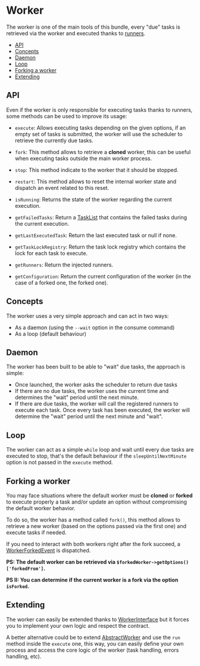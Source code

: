 # Worker

The worker is one of the main tools of this bundle, every "due" tasks is retrieved via the worker
and executed thanks to [runners](runners.md).

- [API](#api)
- [Concepts](#concepts)
- [Daemon](#daemon)
- [Loop](#loop)
- [Forking a worker](#forking-a-worker)
- [Extending](#extending)

## API

Even if the worker is only responsible for executing tasks thanks to runners,
some methods can be used to improve its usage:

- `execute`: Allows executing tasks depending on the given options,
  if an empty set of tasks is submitted,
  the worker will use the scheduler to retrieve the currently due tasks.

- `fork`: This method allows to retrieve a **cloned** worker,
  this can be useful when executing tasks outside the main worker process.

- `stop`: This method indicate to the worker that it should be stopped.

- `restart`: This method allows to reset the internal worker state and dispatch an event related to this reset.

- `isRunning`: Returns the state of the worker regarding the current execution.

- `getFailedTasks`: Return a [TaskList](../src/Task/TaskList.php)
  that contains the failed tasks during the current execution.

- `getLastExecutedTask`: Return the last executed task or null if none.

- `getTaskLockRegistry`: Return the task lock registry which contains the lock for each task to execute.

- `getRunners`: Return the injected runners.

- `getConfiguration`: Return the current configuration of the worker (in the case of a forked one, the forked one).

## Concepts

The worker uses a very simple approach and can act in two ways:

- As a daemon (using the `--wait` option in the consume command)
- As a loop (default behaviour)

## Daemon

The worker has been built to be able to "wait" due tasks, the approach is simple:

- Once launched, the worker asks the scheduler to return due tasks
- If there are no due tasks, the worker uses the current time and determines the "wait" period until the next minute.
- If there are due tasks, the worker will call the registered runners to execute each task. Once every task
has been executed, the worker will determine the "wait" period until the next minute and "wait".

## Loop

The worker can act as a simple `while` loop and wait until every due tasks are executed to stop,
that's the default behaviour if the `sleepUntilNextMinute` option is not passed in the `execute` method.

## Forking a worker

You may face situations where the default worker must be **cloned** or **forked** 
to  execute properly a task and/or update an option 
without compromising the default worker behavior.

To do so, the worker has a method called `fork()`,
this method allows to retrieve a new worker (based on the options passed via the first one)
and execute tasks if needed.

If you need to interact with both workers right after the fork succeed, 
a [WorkerForkedEvent](../src/Event/WorkerForkedEvent.php) is dispatched.

**PS: The default worker can be retrieved via `$forkedWorker->getOptions()['forkedFrom']`.**

**PS II: You can determine if the current worker is a fork via the option `isForked`.**

## Extending

The worker can easily be extended thanks to [WorkerInterface](../src/Worker/WorkerInterface.php) but
it forces you to implement your own logic and respect the contract. 

A better alternative could be to extend [AbstractWorker](../src/Worker/AbstractWorker.php)
and use the `run` method inside the `execute` one, this way, you can easily define your own process
and access the core logic of the worker (task handling, errors handling, etc). 

